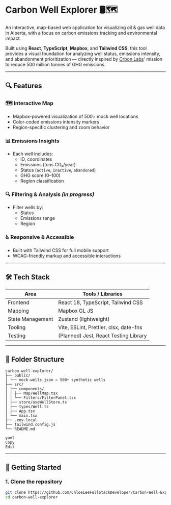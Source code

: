 # Carbon Well Explorer 🛢️🗺️

An interactive, map-based web application for visualizing oil & gas well data in Alberta, with a focus on carbon emissions tracking and environmental impact.

Built using **React**, **TypeScript**, **Mapbox**, and **Tailwind CSS**, this tool provides a visual foundation for analyzing well status, emissions intensity, and abandonment prioritization — directly inspired by [Crbon Labs](https://crbonlabs.com)' mission to reduce 500 million tonnes of GHG emissions.

---

## 🔍 Features

### 🗺️ Interactive Map
- Mapbox-powered visualization of 500+ mock well locations
- Color-coded emissions intensity markers
- Region-specific clustering and zoom behavior

### 📊 Emissions Insights
- Each well includes:
  - ID, coordinates
  - Emissions (tons CO₂/year)
  - Status (`active`, `inactive`, `abandoned`)
  - GHG score (0–100)
  - Region classification

### 🔍 Filtering & Analysis *(in progress)*
- Filter wells by:
  - Status
  - Emissions range
  - Region

### ♿ Responsive & Accessible
- Built with Tailwind CSS for full mobile support
- WCAG-friendly markup and accessible interactions

---

## 🛠️ Tech Stack

| Area            | Tools / Libraries                          |
|-----------------|---------------------------------------------|
| Frontend        | React 18, TypeScript, Tailwind CSS          |
| Mapping         | Mapbox GL JS                                |
| State Management| Zustand (lightweight)                       |
| Tooling         | Vite, ESLint, Prettier, clsx, date-fns      |
| Testing         | (Planned) Jest, React Testing Library       |

---

## 📁 Folder Structure
```
carbon-well-explorer/
├── public/
│ └── mock-wells.json ← 500+ synthetic wells
├── src/
│ ├── components/
│ │ ├── Map/WellMap.tsx
│ │ └── Filters/FilterPanel.tsx
│ ├── store/useWellStore.ts
│ ├── types/Well.ts
│ ├── App.tsx
│ └── main.tsx
├── .env.local
├── tailwind.config.js
└── README.md

yaml
Copy
Edit
```
---

## 🚀 Getting Started

### 1. Clone the repository
```bash
git clone https://github.com/ChloeLeeFullStackDeveloper/Carbon-Well-Explorer.git
cd carbon-well-explorer